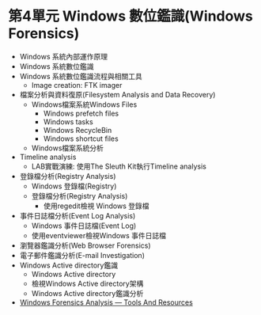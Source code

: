 # 第4單元 Windows 數位鑑識(Windows Forensics)
- Windows 系統內部運作原理
- Windows 系統數位鑑識
- Windows 系統數位鑑識流程與相關工具
  - Image creation: FTK imager 
- 檔案分析與資料復原(Filesystem Analysis and Data Recovery)
  - Windows檔案系統Windows Files
    - Windows prefetch files
    - Windows tasks
    - Windows RecycleBin
    - Windows shortcut files
  - Windows檔案系統分析
- Timeline analysis
  - LAB實戰演練: 使用The Sleuth Kit執行Timeline analysis
- 登錄檔分析(Registry Analysis)
  - Windows 登錄檔(Registry)
  - 登錄檔分析(Registry Analysis)
    - 使用regedit檢視 Windows 登錄檔
- 事件日誌檔分析(Event Log Analysis)
  - Windows 事件日誌檔(Event Log)
  - 使用eventviewer檢視Windows 事件日誌檔
- 瀏覽器鑑識分析(Web Browser Forensics)
- 電子郵件鑑識分析(E-mail Investigation)
- Windows Active directory鑑識
  - Windows Active directory
  - 檢視Windows Active directory架構
  - Windows Active directory鑑識分析
- [Windows Forensics Analysis — Tools And Resources](https://nasbench.medium.com/windows-forensics-analysis-tools-and-resources-b819c8b4b6b0)
